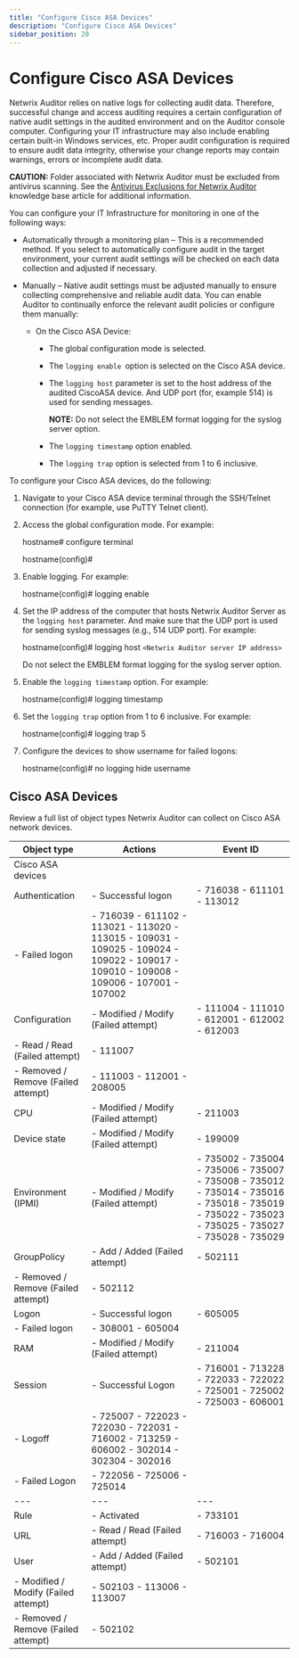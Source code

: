 ```yaml
---
title: "Configure Cisco ASA Devices"
description: "Configure Cisco ASA Devices"
sidebar_position: 20
---
```


# Configure Cisco ASA Devices

Netwrix Auditor relies on native logs for collecting audit data. Therefore, successful change and
access auditing requires a certain configuration of native audit settings in the audited environment
and on the Auditor console computer. Configuring your IT infrastructure may also include enabling
certain built-in Windows services, etc. Proper audit configuration is required to ensure audit data
integrity, otherwise your change reports may contain warnings, errors or incomplete audit data.

**CAUTION:** Folder associated with Netwrix Auditor must be excluded from antivirus scanning. See
the
[Antivirus Exclusions for Netwrix Auditor](https://helpcenter.netwrix.com/bundle/z-kb-articles-salesforce/page/kA04u0000000HirCAE.html)
knowledge base article for additional information.

You can configure your IT Infrastructure for monitoring in one of the following ways:

- Automatically through a monitoring plan – This is a recommended method. If you select to
  automatically configure audit in the target environment, your current audit settings will be
  checked on each data collection and adjusted if necessary.
- Manually – Native audit settings must be adjusted manually to ensure collecting comprehensive and
  reliable audit data. You can enable Auditor to continually enforce the relevant audit policies or
  configure them manually:

    - On the Cisco ASA Device:

        - The global configuration mode is selected.
        - The `logging enable `option is selected on the Cisco ASA device.
        - The `logging host` parameter is set to the host address of the audited CiscoASA device.
          And UDP port (for, example 514) is used for sending messages.

            **NOTE:** Do not select the EMBLEM format logging for the syslog server option.

        - The `logging timestamp` option enabled.
        - The `logging trap` option is selected from 1 to 6 inclusive.

To configure your Cisco ASA devices, do the following:

1. Navigate to your Cisco ASA device terminal through the SSH/Telnet connection (for example, use
   PuTTY Telnet client).
2. Access the global configuration mode. For example:

    hostname# configure terminal

    hostname(config)#

3. Enable logging. For example:

    hostname(config)# logging enable

4. Set the IP address of the computer that hosts Netwrix Auditor Server as the `logging host`
   parameter. And make sure that the UDP port is used for sending syslog messages (e.g., 514 UDP
   port). For example:

    hostname(config)# logging host `<Netwrix Auditor server IP address>`

    Do not select the EMBLEM format logging for the syslog server option.

5. Enable the `logging timestamp` option. For example:

    hostname(config)# logging timestamp

6. Set the `logging trap` option from 1 to 6 inclusive. For example:

    hostname(config)# logging trap 5

7. Configure the devices to show username for failed logons:

    hostname(config)# no logging hide username

## Cisco ASA Devices

Review a full list of object types Netwrix Auditor can collect on Cisco ASA network devices.

| Object type                          | Actions                                                                                                                                | Event ID                                                                                                                                        |
| ------------------------------------ | -------------------------------------------------------------------------------------------------------------------------------------- | ----------------------------------------------------------------------------------------------------------------------------------------------- |
| Cisco ASA devices                    |                                                                                                                                        |                                                                                                                                                 |
| Authentication                       | - Successful logon                                                                                                                     | - 716038 - 611101 - 113012                                                                                                                      |
| - Failed logon                       | - 716039 - 611102 - 113021 - 113020 - 113015 - 109031 - 109025 - 109024 - 109022 - 109017 - 109010 - 109008 - 109006 - 107001 - 107002 |                                                                                                                                                 |
| Configuration                        | - Modified / Modify (Failed attempt)                                                                                                   | - 111004 - 111010 - 612001 - 612002 - 612003                                                                                                    |
| - Read / Read (Failed attempt)       | - 111007                                                                                                                               |                                                                                                                                                 |
| - Removed / Remove (Failed attempt)  | - 111003 - 112001 - 208005                                                                                                             |                                                                                                                                                 |
| CPU                                  | - Modified / Modify (Failed attempt)                                                                                                   | - 211003                                                                                                                                        |
| Device state                         | - Modified / Modify (Failed attempt)                                                                                                   | - 199009                                                                                                                                        |
| Environment (IPMI)                   | - Modified / Modify (Failed attempt)                                                                                                   | - 735002 - 735004 - 735006 - 735007 - 735008 - 735012 - 735014 - 735016 - 735018 - 735019 - 735022 - 735023 - 735025 - 735027 - 735028 - 735029 |
| GroupPolicy                          | - Add / Added (Failed attempt)                                                                                                         | - 502111                                                                                                                                        |
| - Removed / Remove (Failed attempt)  | - 502112                                                                                                                               |                                                                                                                                                 |
| Logon                                | - Successful logon                                                                                                                     | - 605005                                                                                                                                        |
| - Failed logon                       | - 308001 - 605004                                                                                                                      |                                                                                                                                                 |
| RAM                                  | - Modified / Modify (Failed attempt)                                                                                                   | - 211004                                                                                                                                        |
| Session                              | - Successful Logon                                                                                                                     | - 716001 - 713228 - 722033 - 722022 - 725001 - 725002 - 725003 - 606001                                                                         |
| - Logoff                             | - 725007 - 722023 - 722030 - 722031 - 716002 - 713259 - 606002 - 302014 - 302304 - 302016                                              |                                                                                                                                                 |
| - Failed Logon                       | - 722056 - 725006 - 725014                                                                                                             |                                                                                                                                                 |
| ---                                  | ---                                                                                                                                    | ---                                                                                                                                             |
| Rule                                 | - Activated                                                                                                                            | - 733101                                                                                                                                        |
| URL                                  | - Read / Read (Failed attempt)                                                                                                         | - 716003 - 716004                                                                                                                               |
| User                                 | - Add / Added (Failed attempt)                                                                                                         | - 502101                                                                                                                                        |
| - Modified / Modify (Failed attempt) | - 502103 - 113006 - 113007                                                                                                             |                                                                                                                                                 |
| - Removed / Remove (Failed attempt)  | - 502102                                                                                                                               |                                                                                                                                                 |
